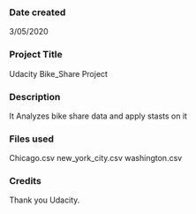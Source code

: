 ### Date created
3/05/2020

### Project Title
Udacity Bike_Share Project

### Description
It Analyzes bike share data and apply stasts on it

### Files used
Chicago.csv
new_york_city.csv
washington.csv
### Credits
Thank you Udacity.

